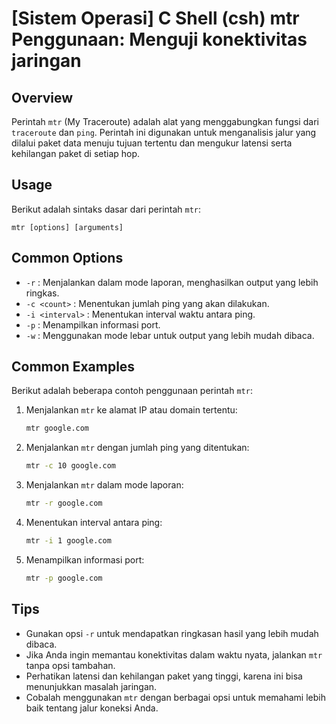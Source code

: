 # [Sistem Operasi] C Shell (csh) mtr Penggunaan: Menguji konektivitas jaringan

## Overview
Perintah `mtr` (My Traceroute) adalah alat yang menggabungkan fungsi dari `traceroute` dan `ping`. Perintah ini digunakan untuk menganalisis jalur yang dilalui paket data menuju tujuan tertentu dan mengukur latensi serta kehilangan paket di setiap hop.

## Usage
Berikut adalah sintaks dasar dari perintah `mtr`:

```
mtr [options] [arguments]
```

## Common Options
- `-r` : Menjalankan dalam mode laporan, menghasilkan output yang lebih ringkas.
- `-c <count>` : Menentukan jumlah ping yang akan dilakukan.
- `-i <interval>` : Menentukan interval waktu antara ping.
- `-p` : Menampilkan informasi port.
- `-w` : Menggunakan mode lebar untuk output yang lebih mudah dibaca.

## Common Examples
Berikut adalah beberapa contoh penggunaan perintah `mtr`:

1. Menjalankan `mtr` ke alamat IP atau domain tertentu:
   ```bash
   mtr google.com
   ```

2. Menjalankan `mtr` dengan jumlah ping yang ditentukan:
   ```bash
   mtr -c 10 google.com
   ```

3. Menjalankan `mtr` dalam mode laporan:
   ```bash
   mtr -r google.com
   ```

4. Menentukan interval antara ping:
   ```bash
   mtr -i 1 google.com
   ```

5. Menampilkan informasi port:
   ```bash
   mtr -p google.com
   ```

## Tips
- Gunakan opsi `-r` untuk mendapatkan ringkasan hasil yang lebih mudah dibaca.
- Jika Anda ingin memantau konektivitas dalam waktu nyata, jalankan `mtr` tanpa opsi tambahan.
- Perhatikan latensi dan kehilangan paket yang tinggi, karena ini bisa menunjukkan masalah jaringan.
- Cobalah menggunakan `mtr` dengan berbagai opsi untuk memahami lebih baik tentang jalur koneksi Anda.